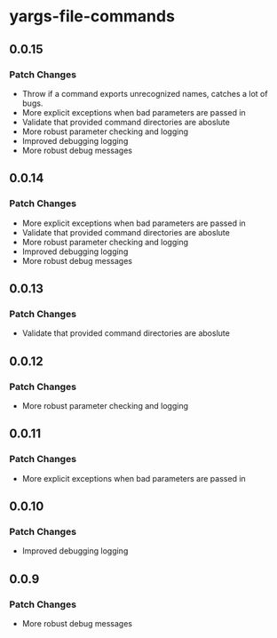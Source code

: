 # yargs-file-commands

## 0.0.15

### Patch Changes

- Throw if a command exports unrecognized names, catches a lot of bugs.
- More explicit exceptions when bad parameters are passed in
- Validate that provided command directories are aboslute
- More robust parameter checking and logging
- Improved debugging logging
- More robust debug messages

## 0.0.14

### Patch Changes

- More explicit exceptions when bad parameters are passed in
- Validate that provided command directories are aboslute
- More robust parameter checking and logging
- Improved debugging logging
- More robust debug messages

## 0.0.13

### Patch Changes

- Validate that provided command directories are aboslute

## 0.0.12

### Patch Changes

- More robust parameter checking and logging

## 0.0.11

### Patch Changes

- More explicit exceptions when bad parameters are passed in

## 0.0.10

### Patch Changes

- Improved debugging logging

## 0.0.9

### Patch Changes

- More robust debug messages
